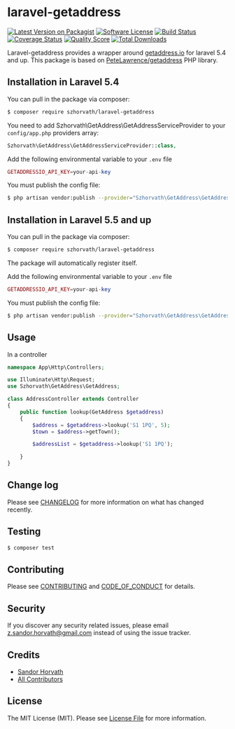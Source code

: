 # laravel-getaddress

[![Latest Version on Packagist][ico-version]][link-packagist]
[![Software License][ico-license]](LICENSE.md)
[![Build Status][ico-travis]][link-travis]
[![Coverage Status][ico-scrutinizer]][link-scrutinizer]
[![Quality Score][ico-code-quality]][link-code-quality]
[![Total Downloads][ico-downloads]][link-downloads]

Laravel-getaddress provides a wrapper around [getaddress.io](getaddress.io) for laravel 5.4 and up. This package is based on [PeteLawrence/getaddress](https://github.com/PeteLawrence/getaddress) PHP library.

## Installation in Laravel 5.4


You can pull in the package via composer:
``` bash
$ composer require szhorvath/laravel-getaddress
```

You need to add Szhorvath\GetAddress\GetAddressServiceProvider to your `config/app.php` providers array:
```php
Szhorvath\GetAddress\GetAddressServiceProvider::class,
```

Add the following environmental variable to your `.env` file

```php
GETADDRESSIO_API_KEY=your-api-key
```

You must publish the config file:
``` bash
$ php artisan vendor:publish --provider="Szhorvath\GetAddress\GetAddressServiceProvider"
```

## Installation in Laravel 5.5 and up

You can pull in the package via composer:
``` bash
$ composer require szhorvath/laravel-getaddress
```
The package will automatically register itself.


Add the following environmental variable to your `.env` file
```php
GETADDRESSIO_API_KEY=your-api-key
```

You must publish the config file:
``` bash
$ php artisan vendor:publish --provider="Szhorvath\GetAddress\GetAddressServiceProvider"
```

## Usage

In a controller
``` php
namespace App\Http\Controllers;

use Illuminate\Http\Request;
use Szhorvath\GetAddress\GetAddress;

class AddressController extends Controller
{
    public function lookup(GetAddress $getaddress)
    {
        $address = $getaddress->lookup('S1 1PQ', 5);
        $town = $address->getTown();

        $addressList = $getaddress->lookup('S1 1PQ');

    }
}

```

## Change log

Please see [CHANGELOG](CHANGELOG.md) for more information on what has changed recently.

## Testing

``` bash
$ composer test
```

## Contributing

Please see [CONTRIBUTING](CONTRIBUTING.md) and [CODE_OF_CONDUCT](CODE_OF_CONDUCT.md) for details.

## Security

If you discover any security related issues, please email z.sandor.horvath@gmail.com instead of using the issue tracker.

## Credits

- [Sandor Horvath][link-author]
- [All Contributors][link-contributors]

## License

The MIT License (MIT). Please see [License File](LICENSE.md) for more information.

[ico-version]: https://img.shields.io/packagist/v/szhorvath/laravel-getaddress.svg?style=flat-square
[ico-license]: https://img.shields.io/badge/license-MIT-brightgreen.svg?style=flat-square
[ico-travis]: https://img.shields.io/travis/szhorvath/laravel-getaddress/master.svg?style=flat-square
[ico-scrutinizer]: https://img.shields.io/scrutinizer/coverage/g/szhorvath/laravel-getaddress.svg?style=flat-square
[ico-code-quality]: https://img.shields.io/scrutinizer/g/szhorvath/laravel-getaddress.svg?style=flat-square
[ico-downloads]: https://img.shields.io/packagist/dt/szhorvath/laravel-getaddress.svg?style=flat-square

[link-packagist]: https://packagist.org/packages/szhorvath/laravel-getaddress
[link-travis]: https://travis-ci.org/szhorvath/laravel-getaddress
[link-scrutinizer]: https://scrutinizer-ci.com/g/szhorvath/laravel-getaddress/code-structure
[link-code-quality]: https://scrutinizer-ci.com/g/szhorvath/laravel-getaddress
[link-downloads]: https://packagist.org/packages/szhorvath/laravel-getaddress
[link-author]: https://github.com/szhorvath
[link-contributors]: ../../contributors
